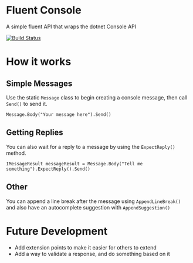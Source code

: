 # Fluent Console
A simple fluent API that wraps the dotnet Console API

[![Build Status](https://travis-ci.org/pixelharmony/FluentConsole.svg?branch=master)](https://travis-ci.org/pixelharmony/FluentConsole)

# How it works

## Simple Messages
Use the static `Message` class to begin creating a console message, then call `Send()` to send it.

`Message.Body("Your message here").Send()`

## Getting Replies
You can also wait for a reply to a message by using the `ExpectReply()` method.

`IMessageResult messageResult = Message.Body("Tell me something").ExpectReply().Send()`

## Other
You can append a line break after the message using `AppendLineBreak()` and also have an autocomplete suggestion with `AppendSuggestion()`

# Future Development
- Add extension points to make it easier for others to extend
- Add a way to validate a response, and do something based on it
